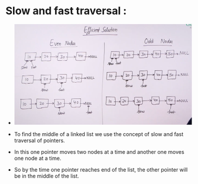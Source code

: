 # Slow and fast traversal : 

* ![](2022-05-12-12-21-07.png)

* To find the middle of a linked list we use the concept of slow and fast traversal of pointers.

* In this one pointer moves two nodes at a time and another one moves one node at a time.

* So by the time one pointer reaches end of the list, the other pointer will be in the middle of the list.
